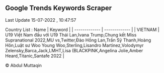 

## Google Trends Keywords Scraper 
 
Last Update 15-07-2022 , 10:47:57

Country List :
 Name  | Keyword |
| ------------- | ------------- |
| VIETNAM | U19 Việt Nam đấu với U19 Thái Lan,Ivana Trump,Chung kết Miss Supranational 2022,MU vs,Twitter,Đào Hồng Lan,Trần Sỹ Thanh,Hoàng Hôn,Luật sư Woo Young Woo,Sterling,Lisandro Martinez,Volodymyr Zelensky,Barca,Jack,LMHT,Lisa (BLACKPINK,Angelina Jolie,Amber Heard,Titanic,Santafe 2022 |



© Abdul Muttaqin 
